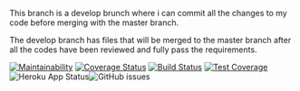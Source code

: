 This branch is a develop brunch where i can commit all the changes to my code before merging with the master branch. 

The develop branch has files that will be merged to the master branch after all the codes have been reviewed and fully pass the requirements.


[![Maintainability](https://api.codeclimate.com/v1/badges/1a4287304b94cdf7443e/maintainability)](https://codeclimate.com/github/josekang/api-endpoints/maintainability)  [![Coverage Status](https://coveralls.io/repos/github/josekang/api-endpoints/badge.svg)](https://coveralls.io/github/josekang/api-endpoints)  [![Build Status](https://travis-ci.org/josekang/api-endpoints.svg?branch=working)](https://travis-ci.org/josekang/api-endpoints)  [![Test Coverage](https://api.codeclimate.com/v1/badges/1a4287304b94cdf7443e/test_coverage)](https://codeclimate.com/github/josekang/api-endpoints/test_coverage) ![Heroku App Status](http://heroku-badge.herokuapp.com/?app=our-api-heroku-deploy-app-flas&root=/api/v1/orders)![GitHub issues](https://img.shields.io/github/issues/josekang/api-endpoints.svg)

     


 

